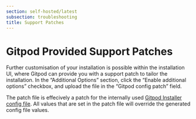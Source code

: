 ```yaml
---
section: self-hosted/latest
subsection: troubleshooting
title: Support Patches
---
```


<script context="module">
  export const prerender = true;
</script>

# Gitpod Provided Support Patches

Further customisation of your installation is possible within the installation UI, where Gitpod can provide you with a support patch to tailor the installation. In the “Additional Options” section, click the “Enable additional options” checkbox, and upload the file in the “Gitpod config patch” field.

The patch file is effecively a patch for the internally used [Gitpod Installer config file](https://github.com/gitpod-io/gitpod/blob/main/install/installer/example-config.yaml). All values that are set in the patch file will override the generated config file values.
